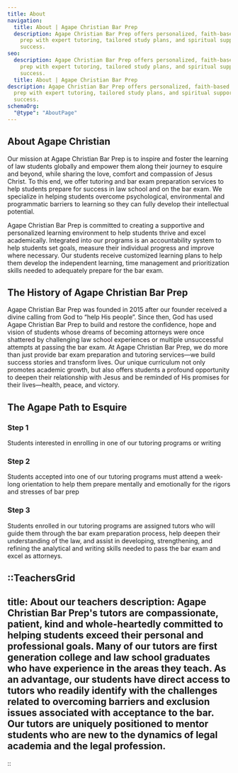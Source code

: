 ```yaml
---
title: About
navigation:
  title: About | Agape Christian Bar Prep
  description: Agape Christian Bar Prep offers personalized, faith-based bar exam
    prep with expert tutoring, tailored study plans, and spiritual support for
    success.
seo:
  description: Agape Christian Bar Prep offers personalized, faith-based bar exam
    prep with expert tutoring, tailored study plans, and spiritual support for
    success.
  title: About | Agape Christian Bar Prep
description: Agape Christian Bar Prep offers personalized, faith-based bar exam
  prep with expert tutoring, tailored study plans, and spiritual support for
  success.
schemaOrg:
  "@type": "AboutPage"
---
```


## About Agape Christian
Our mission at Agape Christian Bar Prep is to inspire and foster the learning of law students globally and empower them along their journey to esquire and beyond, while sharing the love, comfort and compassion of Jesus Christ.  To this end, we offer tutoring and bar exam preparation services to help students prepare for success in law school and on the bar exam. We specialize in helping students overcome psychological, environmental and programmatic barriers to learning so they can fully develop their intellectual potential.

Agape Christian Bar Prep is committed to creating a supportive and personalized learning environment to help students thrive and excel academically.  Integrated into our programs is an accountability system to help students set goals, measure their individual progress and improve where necessary.  Our students receive customized learning plans to help them develop the independent learning, time management and prioritization skills needed to adequately prepare for the bar exam.

##  The History of Agape Christian Bar Prep 
Agape Christian Bar Prep was founded in 2015 after our founder received a divine calling from God to “help His people”. Since then, God has used Agape Christian Bar Prep to build and restore the confidence, hope and vision of students whose dreams of becoming attorneys were once shattered by challenging law school experiences or multiple unsuccessful attempts at passing the bar exam. At Agape Christian Bar Prep, we do more than just provide bar exam preparation and tutoring services—we build success stories and transform lives. Our unique curriculum not only promotes academic growth, but also offers students a profound opportunity to deepen their relationship with Jesus and be reminded of His promises for their lives—health, peace, and victory.

## The Agape Path to Esquire
### Step 1
Students interested in enrolling in one of our tutoring programs or writing
### Step 2
Students accepted into one of our tutoring programs must attend a week-long orientation to help them prepare mentally and emotionally for the rigors and stresses of bar prep
### Step 3
Students enrolled in our tutoring programs are assigned tutors who will guide them through the bar exam preparation process, help deepen their understanding of the law, and assist in developing, strengthening, and refining the analytical and writing skills needed to pass the bar exam and excel as attorneys.


::TeachersGrid
---
title: About our teachers
description: Agape Christian Bar Prep's tutors are compassionate, patient, kind and whole-heartedly committed to helping students exceed their personal and professional goals.  Many of our tutors are first generation college and law school graduates who have experience in the areas they teach. As an advantage, our students have direct access to tutors who readily identify with the challenges related to overcoming barriers and exclusion issues associated with acceptance to the bar. Our tutors are uniquely positioned to mentor students who are new to the dynamics of legal academia and the legal profession.
---
::
